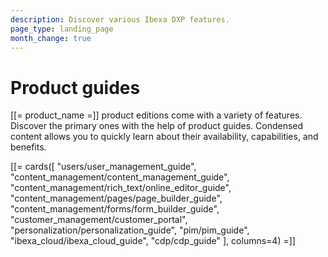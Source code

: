 ```yaml
---
description: Discover various Ibexa DXP features.
page_type: landing_page
month_change: true
---
```


# Product guides

[[= product_name =]] product editions come with a variety of features.
Discover the primary ones with the help of product guides. Condensed content allows you to quickly learn about their availability, capabilities, and benefits.

[[= cards([
    "users/user_management_guide",
    "content_management/content_management_guide",
    "content_management/rich_text/online_editor_guide",
    "content_management/pages/page_builder_guide",
    "content_management/forms/form_builder_guide",
    "customer_management/customer_portal",
    "personalization/personalization_guide",
    "pim/pim_guide",
    "ibexa_cloud/ibexa_cloud_guide",
    "cdp/cdp_guide"
], columns=4) =]]
